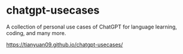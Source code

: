# chatgpt-usecases
A collection of personal use cases of ChatGPT for language learning, coding, and many more.

<https://tianyuan09.github.io/chatgpt-usecases/>
